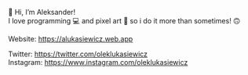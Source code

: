 👋 Hi, I’m Aleksander!                                                                                      
  I love programming 💻 and pixel art 🎨 so i do it more than sometimes! 🙃

Website: https://alukasiewicz.web.app

Twitter: https://twitter.com/oleklukasiewicz                                               
Instagram: https://www.instagram.com/oleklukasiewicz

<!---
aleksanderlukasiewicz/aleksanderlukasiewicz is a ✨ special ✨ repository because its `README.md` (this file) appears on your GitHub profile.
You can click the Preview link to take a look at your changes.
--->
